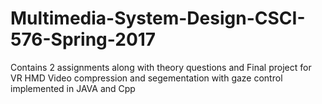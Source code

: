 # Multimedia-System-Design-CSCI-576-Spring-2017
Contains 2 assignments along with theory questions and Final project for VR HMD Video compression and segementation with gaze control implemented in JAVA and Cpp
